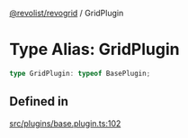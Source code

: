 [@revolist/revogrid](README.md) / GridPlugin

# Type Alias: GridPlugin

```ts
type GridPlugin: typeof BasePlugin;
```

## Defined in

[src/plugins/base.plugin.ts:102](https://github.com/revolist/revogrid/blob/7e29dfb64300e0258d5855b03e9cff9116f6c377/src/plugins/base.plugin.ts#L102)
